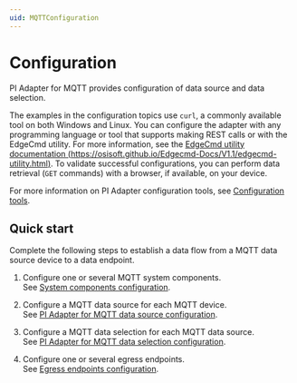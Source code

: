 ```yaml
---
uid: MQTTConfiguration
---
```


# Configuration

PI Adapter for MQTT provides configuration of data source and data selection.

The examples in the configuration topics use `curl`, a commonly available tool on both Windows and Linux. You can configure the adapter with any programming language or tool that supports making REST calls or with the EdgeCmd utility. For more information, see the [EdgeCmd utility documentation (https://osisoft.github.io/Edgecmd-Docs/V1.1/edgecmd-utility.html)](https://osisoft.github.io/Edgecmd-Docs/V1.1/edgecmd-utility.html). To validate successful configurations, you can perform data retrieval (`GET` commands) with a browser, if available, on your device.

For more information on PI Adapter configuration tools, see [Configuration tools](xref:ConfigurationTools).

## Quick start

Complete the following steps to establish a data flow from a MQTT data source device to a data endpoint.

1. Configure one or several MQTT system components.<br>See [System components configuration](xref:SystemComponentsConfiguration#add-a-system-component).

2. Configure a MQTT data source for each MQTT device.<br>See [PI Adapter for MQTT data source configuration](xref:PIAdapterForMQTTDataSourceConfiguration#configure-mqtt-data-source).

3. Configure a MQTT data selection for each MQTT data source.<br>See [PI Adapter for MQTT data selection configuration](xref:PIAdapterForMQTTDataSelectionConfiguration#configure-mqtt-data-selection).

4. Configure one or several egress endpoints.<br>See [Egress endpoints configuration](xref:EgressEndpointsConfiguration).
